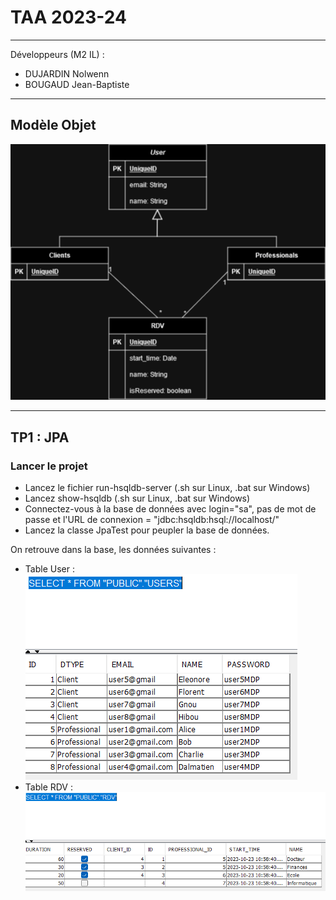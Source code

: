# TAA 2023-24

***

Développeurs (M2 IL) :
* DUJARDIN Nolwenn
* BOUGAUD Jean-Baptiste

***

## Modèle Objet

![Modele.png](img%2FModele.png)

***

## TP1 : JPA

### Lancer le projet

* Lancez le fichier run-hsqldb-server (.sh sur Linux, .bat sur Windows)
* Lancez show-hsqldb (.sh sur Linux, .bat sur Windows)
* Connectez-vous à la base de données avec login="sa", pas de mot de passe et l'URL de connexion = "jdbc:hsqldb:hsql://localhost/"
* Lancez la classe JpaTest pour peupler la base de données.

On retrouve dans la base, les données suivantes :
* Table User :<br/>
![table1.png](img%2Ftable1.png)
* Table RDV :<br/>
![table2.png](img%2Ftable2.png)